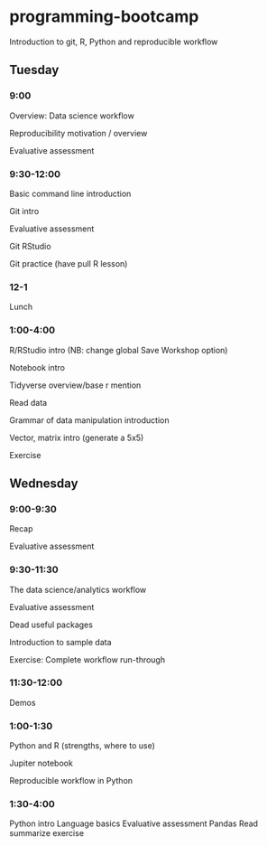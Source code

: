 # programming-bootcamp
Introduction to git, R, Python and reproducible workflow

## Tuesday

### 9:00
Overview: Data science workflow

Reproducibility motivation / overview

Evaluative assessment

### 9:30-12:00

Basic command line introduction

Git intro

Evaluative assessment

Git RStudio

Git practice (have pull R lesson)

### 12-1

Lunch

### 1:00-4:00

R/RStudio intro (NB: change global Save Workshop option)

Notebook intro

Tidyverse overview/base r mention

Read data

Grammar of data manipulation introduction

Vector, matrix intro (generate a 5x5)

Exercise

## Wednesday

### 9:00-9:30

Recap

Evaluative assessment

### 9:30-11:30

The data science/analytics workflow

Evaluative assessment

Dead useful packages

Introduction to sample data

Exercise: Complete workflow run-through

### 11:30-12:00 

Demos

### 1:00-1:30

Python and R (strengths, where to use)

Jupiter notebook

Reproducible workflow in Python


### 1:30-4:00
Python intro
Language basics
Evaluative assessment
Pandas
Read summarize exercise


